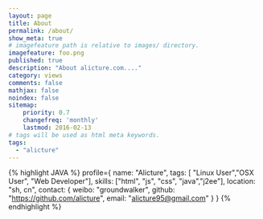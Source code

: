 ```yaml
---
layout: page
title: About
permalink: /about/
show_meta: true
# imagefeature path is relative to images/ directory.
imagefeature: foo.png
published: true
description: "About alicture.com...."
category: views
comments: false
mathjax: false
noindex: false
sitemap:
    priority: 0.7
    changefreq: 'monthly'
    lastmod: 2016-02-13
# tags will be used as html meta keywords.    
tags:
  - "alicture"
---
```


{% highlight JAVA %}
profile={
    name: "Alicture",
    tags: [ "Linux User","OSX User", "Web Developer"],
    skills: ["html", "js", "css", "java","j2ee"],
    location: "sh, cn",
    contact: {
        weibo: "groundwalker",
        github: "https://github.com/alicture",
        email: "alicture95@gmail.com"
    }
}
{% endhighlight %}


